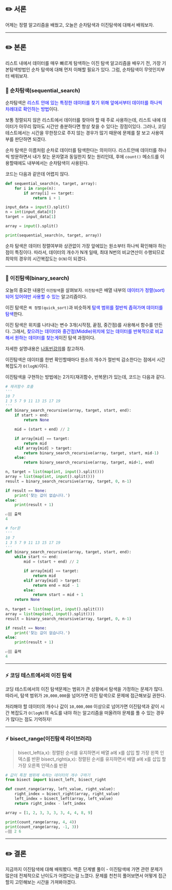 ## ✏️ 서론
어제는 정렬 알고리즘을 배웠고, 오늘은 순차탐색과 이진탐색에 대해서 배워보자.
 
---

## ✏️ 본론
리스트 내에서 데이터를 매우 빠르게 탐색하는 이진 탐색 알고리즘을 배우기 전,
가장 기본탐색방법인 순차 탐색에 대해 먼저 이해할 필요가 있다.
그럼, 순차탐색이 무엇인지부터 배워보자.

### 📍 순차탐색(sequential_search)
순차탐색은 <span style='color:blue'>리스트 안에 있는 특정한 데이터를 찾기 위해 앞에서부터 데이터를 하나씩 차례대로 확인하는 방법</span>이다.

보통 정렬되지 않은 리스트에서 데이터를 찾아야 할 때 주로 사용하는데, 리스트 내에 데이터가 아무리 많아도 시간만 충분하다면 항상 찾을 수 있다는 장점이있다.
그러나, 코딩테스트에서는 시간을 무한정으로 주지 않는 경우가 많기 때문에 문제를 잘 보고 사용여부를 판단하면 되겠다.

순차 탐색은 이름처럼 순차로 데이터를 탐색한다는 의미이다. 
리스트안에 데이터를 하나씩 방문하면서 내가 찾는 문자열과 동일한지 찾는 원리인데, 
후에 `count()` 메소드를 이용할때에도 내부에서는 순차탐색이 사용된다.

코드는 다음과 같은데 어렵지 않다.

```python
def sequential_search(n, target, array):
    for i in range(n):
        if array[i] == target:
            return i + 1

input_data = input().split()
n = int(input_data[0])
target = input_data[1]

array = input().split()

print(sequential_search(n, target, array))
```

순차 탐색은 데이터 정렬여부와 상관없이 가장 앞에있는 원소부터 하나씩 확인해야 하는점이 특징이다.
따라서, 데이터의 개수가 N개 일때, 최대 N번의 비교연산이 수행되므로 최악의 경우의 시간복잡도는 `O(N)`이 되겠다.

---

### 📍 이진탐색(binary_search)
오늘의 중요한 내용인 `이진탐색`을 살펴보자.
`이진탐색`은 배열 내부의 <span style='color:blue'>데이터가 정렬(sort)되어 있어야만 사용할 수 있는</span> 알고리즘이다.

이진 탐색은 `퀵 정렬(quick_sort)`과 비슷하게 <span style='color:blue'>탐색 범위를 절반씩 좁혀가며 데이터를 탐색</span>한다.

이진 탐색은 위치를 나타내는 변수 3개(시작점, 끝점, 중간점)를 사용해서 함수를 만든다.
그래서, <span style='color:blue'>찾으려는 데이터와 중간점(Middle)위치에 있는 데이터를 반복적으로 비교해서 원하는 데이터를 찾는게</span>이진 탐색 과정이다.

자세한 설명내용은 <a href='https://www.youtube.com/watch?v=94RC-DsGMLo&t=763s'>나동빈강의</a>를 참고하자.

이진탐색은 데이터를 한번 확인할때마다 원소의 개수가 절반씩 감소한다는 점에서 시간 복잡도가 `O(logN)`이다.

이진탐색을 구현하는 방법에는 2가지(재귀함수, 반복문)가 있는데, 코드는 다음과 같다.
```python
# 재귀함수 호출
'''
10 7
1 3 5 7 9 11 13 15 17 19
'''
def binary_search_recursive(array, target, start, end):
    if start > end:
        return None

    mid = (start + end) // 2

    if array[mid] == target:
        return mid
    elif array[mid] > target:
        return binary_search_recursive(array, target, start, mid-1)
    else:
        return binary_search_recursive(array, target, mid+1, end)

n, target = list(map(int, input().split()))
array = list(map(int, input().split()))
result = binary_search_recursive(array, target, 0, n-1)

if result == None:
    print('찾는 값이 없습니다.')
else:
    print(result + 1)

👉🏽 출력
4
```

```python
# for문
'''
10 7
1 3 5 7 9 11 13 15 17 19
'''
def binary_search_recursive(array, target, start, end):
    while start <= end:
        mid = (start + end) // 2

        if array[mid] == target:
            return mid
        elif array[mid] > target:
            return end = mid - 1
        else:
            return start = mid + 1
    return None
    
n, target = list(map(int, input().split()))
array = list(map(int, input().split()))
result = binary_search_recursive(array, target, 0, n-1)

if result == None:
    print('찾는 값이 없습니다.')
else:
    print(result + 1)

👉🏽 출력
4
```
---

### ⚡️ 코딩 테스트에서의 이진 탐색
코딩 테스트에서의 이진 탐색문제는 범위가 큰 상황에서 탐색을 가정하는 문제가 많다.
따라서, 탐색 범위가 `20,000,000`을 넘어가면 이진 탐색으로 문제에 접근해보길 권한다.

처리해야 할 데이터의 개수나 값이 `10,000,000` 이상으로 넘어가면 이진탐색과 같이 시간 복잡도가 `O(logN)`의 속도를 내야 하는 알고리즘을 떠올려야 문제를 풀 수 있는 경우가 많다는 점도 기억하자!

---

### ⚡️ bisect_range(이진탐색 라이브러리)
> bisect_left(a,x): 정렬된 순서를 유지하면서 배열 a에 x를 삽입 할 가장 왼쪽 인덱스를 반환
> bisect_right(a,x): 정렬된 순서를 유지하면서 배열 a에 x를 삽입 할 가장 오른쪽 인덱스를 반환

```python
# 값이 특정 범위에 속하는 데이터의 개수 구하기
from bisect import bisect_left, bisect_right

def count_range(array, left_value, right_value):
    right_index = bisect_right(array, right_value)
    left_index = bisect_left(array, left_value)
    return right_index - left_index

array = [1, 2, 3, 3, 3, 3, 4, 4, 8, 9]

print(count_range(array, 4, 4))
print(count_range(array, -1, 3))
👉🏽 2 6
```
---
## ✏️ 결론
지금까지 이진탐색에 대해 배워봤다.
백준 단계별 풀이 - 이진탐색에 가면 관련 문제가 많은데 전체적으로 난이도가 어렵다는걸 느꼈다.
문제를 천천히 풀어보면서 어떻게 접근할지 고민해보는 시간을 가져봐야겠다.